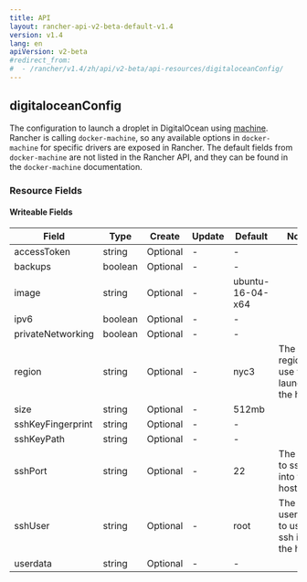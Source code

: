 ```yaml
---
title: API
layout: rancher-api-v2-beta-default-v1.4
version: v1.4
lang: en
apiVersion: v2-beta
#redirect_from:
#  - /rancher/v1.4/zh/api/v2-beta/api-resources/digitaloceanConfig/
---
```


## digitaloceanConfig

The configuration to launch a droplet in DigitalOcean using [machine]({{site.baseurl}}/rancher/{{page.version}}/{{page.lang}}/api/{{page.apiVersion}}/api-resources/machine). Rancher is calling `docker-machine`, so any available options in `docker-machine` for specific drivers are exposed in Rancher. The default fields from `docker-machine` are not listed in the Rancher API, and they can be found in the `docker-machine` documentation.

### Resource Fields

#### Writeable Fields

Field | Type | Create | Update | Default | Notes
---|---|---|---|---|---
accessToken | string | Optional | - | - | 
backups | boolean | Optional | - | - | 
image | string | Optional | - | ubuntu-16-04-x64 | 
ipv6 | boolean | Optional | - | - | 
privateNetworking | boolean | Optional | - | - | 
region | string | Optional | - | nyc3 | The region to use when launching the host
size | string | Optional | - | 512mb | 
sshKeyFingerprint | string | Optional | - | - | 
sshKeyPath | string | Optional | - | - | 
sshPort | string | Optional | - | 22 | The port to ssh into the host
sshUser | string | Optional | - | root | The ssh username to use to ssh into the host
userdata | string | Optional | - | - | 



<br>
